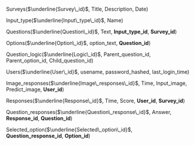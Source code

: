 

Surveys($\underline{Survey\_id}$, Title, Description, Date)

Input_type($\underline{Input\_type\_id}$, Name)

Questions($\underline{Question\_id}$, Text,  **Input_type_id**, **Survey\_id**)

Options($\underline{Option\_id}$, option_text, **Question_id**)

Question_logic($\underline{Logic\_id}$, Parent_question_id, Parent_option_id, Child_question_id)

Users($\underline{User\_id}$, usename, password_hashed, last_login_time)

Image_responses($\underline{Image\_responses\_id}$, Time, Input_image, Predict_image, **User_id**)

Responses($\underline{Response\_id}$, Time,  Score, **User_id**, **Survey_id**)

Question_responses($\underline{Question\_response\_id}$, Answer, **Response_id**, **Question_id**)

Selected_option($\underline{Selected\_option\_id}$,  **Question_response_id**, **Option_id**)

